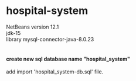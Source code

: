 # hospital-system
NetBeans version 12.1 <br>
jdk-15 <br>
library mysql-connector-java-8.0.23 <br><br>
#### create new sql database name "hospital_system"
add import 'hospital_system-db.sql' file.
